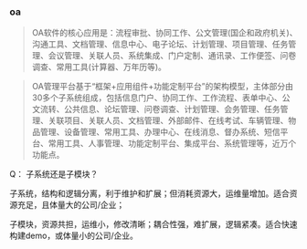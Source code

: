 ### oa



> OA软件的核心应用是：流程审批、协同工作、公文管理(国企和政府机关)、沟通工具、文档管理、信息中心、电子论坛、计划管理、项目管理、任务管理、会议管理、关联人员、系统集成、门户定制、通讯录、工作便签、问卷调查、常用工具(计算器、万年历等)。

> OA管理平台基于“框架+应用组件+功能定制平台”的架构模型，主体部分由30多个子系统组成，包括信息门户、协同工作、工作流程、表单中心、公文流转、公共信息、论坛管理、问卷调查、计划管理、会务管理、任务管理、关联项目、关联人员、文档管理、外部邮件、在线考试、车辆管理、物品管理、设备管理、常用工具、办理中心、在线消息、督办系统、短信平台、常用工具、人事管理、功能定制平台、集成平台、系统管理等，近万个功能点。



Q： 子系统还是子模块？

子系统，结构和逻辑分离，利于维护和扩展；但消耗资源大，运维量增加。适合资源充足，且体量大的公司/企业；

子模块，资源共担，运维小，修改清晰；耦合性强，难扩展，逻辑紧凑。适合快速构建demo，或体量小的公司/企业。







